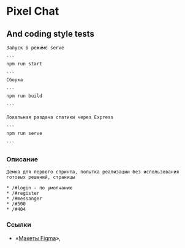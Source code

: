 # Pixel Chat

## And coding style tests

    Запуск в режиме serve

    ```
    npm run start

    ```
    Сборка

    ```
    npm run build

    ```

    Локальная раздача статики через Express

    ```
    npm run serve

    ```

### Описание

    Демка для первого спринта, попытка реализации без использования готовых решений, страницы

    * /#login - по умолчанию
    * /#register
    * /#messanger
    * /#500
    * /#404

### **Ссылки**

- «[Макеты Figma](https://www.figma.com/file/J0pgivTE3a1LNOoGOEZOAV/PixelChat?node-id=1%3A20)»,

